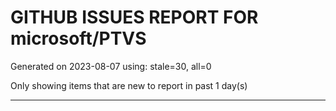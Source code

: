 
# GITHUB ISSUES REPORT FOR microsoft/PTVS


Generated on 2023-08-07 using: stale=30, all=0


Only showing items that are new to report in past 1 day(s)


---

